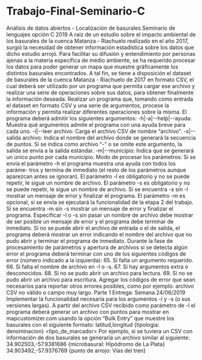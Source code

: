 # Trabajo-Final-Seminario-C
Análisis de datos abiertos - Localización de basurales
Seminario de lenguajes opción C 2019
A raiz de un estudio sobre el impacto ambiental de los basurales de la cuenca Matanza -
Riachuelo realizado en el año 2017, surgió la necesidad de obtener información estadı́stica
sobre los datos que dicho estudio arrojó. Para facilitar su difusión y entendimiento por
personas ajenas a la materia especı́fica de medio ambiente, se ha requerido procesar
los datos para poder generar un mapa que muestre gráficamente los distintos basurales
encontrados.
A tal fin, se tiene a disposición el dataset de basurales de la cuenca Matanza - Riachuelo
de 2017 en formato CSV, el cual deberá ser utilizado por un programa que permita cargar
ese archivo y realizar una serie de operaciones sobre sus datos, para obtener finalmente
la información deseada.
Realizar un programa que, tomando como entrada el dataset en formato CSV y una
serie de argumentos, procese la información y permita realizar diferentes operaciones
sobre la misma.
El programa deberá admitir los siguientes argumentos:
-h|-a|--help|--ayuda:
Muestra qué argumentos admite el programa con una ayuda breve para cada uno.
-l|--leer archivo:
Carga el archivo CSV de nombre “archivo”.
-s|--salida archivo:
Indica el nombre del archivo donde se generará la secuencia de puntos. Si se indica
como archivo “-” o se omite este argumento, la salida se envı́a a la salida estándar.
-m|--municipio:
Indica que se generará un único punto por cada municipio.
Modo de procesar los parámetros:
Si se envı́a el parámetro -h el programa muestra una ayuda con todos los paráme-
tros y termina de inmediato (el resto de los parámetros aunque aparezcan antes se
ignoran).
El parámetro -l es obligatorio y no se puede repetir, le sigue un nombre de archivo.
El parámetro -s es obligatorio y no se puede repetir, le sigue un nombre de archivo.
Si se encuentra -s sin -l mostrar un mensaje de error y finalizar el programa.
El parámetro -m es opcional, si se envı́a se ejecutará la funcionalidad de la etapa
2 del trabajo. Si se encuentra -m sin -s mostrar un mensaje de error y finalizar el
programa.
Especificar -l o -s sin pasar un nombre de archivo debe mostrar de ser posible un
mensaje de error y el programa debe terminar de inmediato.
Si no se puede abrir el archivo de entrada o el de salida, el programa deberá mostrar
un error indicando el nombre del archivo que no pudo abrir y terminar el programa de
inmediato.
Durante la fase de procesamiento de parámetros y apertura de archivos si se detecta
algún error el programa deberá terminar con uno de los siguientes códigos de error
(número indicado a la izquierda):
65. Si falta un argumento requerido.
66. Si falta el nombre de archivo en -l o -s.
67. Si hay argumentos extra o desconocidos.
68. Si no se pudo abrir un archivo para lectura.
69. Si no se pudo abrir un archivo para escritura.
Agregar los códigos de error que sean necesarios para reportar otros errores posibles,
como por ejemplo: archivo CSV no válido o campo muy largo.
Parte 1
Entrega: Semana 24/06/2019
Implementar la funcionalidad necesaria para los argumentos -l y -s (o sus versiones
largas).
A partir del archivo CSV recibido como parámetro de -l el programa deberá generar
un archivo con puntos para mostrar en mapcustomizer.com usando la opción “Bulk
Entry” que muestre los basurales con el siguiente formato:
latitud,longitud {tipologia: denominacion} <tipo_de_marcador>
Por ejemplo, si se tuviera un CSV con información de dos basurales se generarı́a un
archivo similar al siguiente:
34.902503,-57.9381686 {microbasural: Hipódromo de La Plata} <yellow-dot>
34.903492,-57.9376769 {punto de arrojo: Vı́as del tren} <tan-dot>
  
